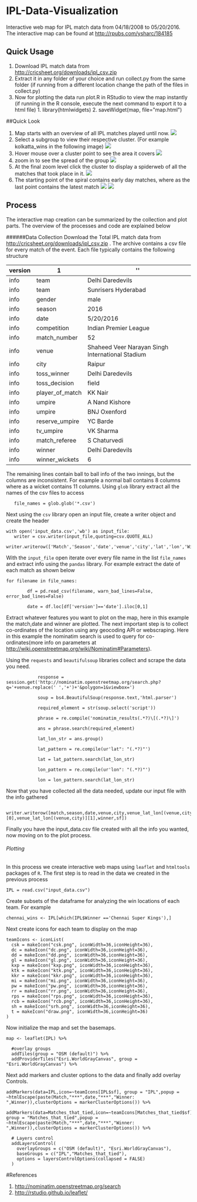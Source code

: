 # IPL-Data-Visualization
Interactive web map for IPL match data from 04/18/2008 to 05/20/2016. The interactive map can be found at http://rpubs.com/ysharc/184185

## Quick Usage
  1. Download IPL match data from http://cricsheet.org/downloads/ipl_csv.zip
  2. Extract it in any folder of your choice and run collect.py from the same folder (if running from a different location change the path of the files in collect.py)
  3. Now for plotting the data run plot.R in RStudio to view the map instantly (if running in the R console, execute the next command to export it to a html file)
    1. library(htmlwidgets)
    2. saveWidget(map, file="map.html")  

##Quick Look
  1. Map starts with an overview of all IPL matches played until now.
     ![](http://i.imgur.com/VvZKdpQ.png)
  2. Select a subgroup to view their respective cluster. (For example kolkatta_wins in the following image)
     ![](http://i.imgur.com/SjNf6Uq.png)
  3. Hover mouse over a cluster point to see the area it covers
     ![](http://i.imgur.com/JnZuRla.png)
  4. zoom in to see the spread of the group
     ![](http://i.imgur.com/O0O6xKZ.png)   
  5. At the final zoom level click the cluster to display a spiderweb of all the matches that took place in it.
     ![](http://i.imgur.com/T7atVeM.png)
  6. The starting point of the spiral contains early day matches, where as the last point contains the latest match
     ![](http://i.imgur.com/eQycYSx.png)
     ![](http://i.imgur.com/8MpGfcU.png)

## Process
  The interactive map creation can be summarized by the collection and plot parts. The overview of the processes and code are explained below

######Data Collection
  Download the Total IPL match data from http://cricsheet.org/downloads/ipl_csv.zip . The archive contains a csv file for every match of the event. Each file typically contains the following structure

version	| 1			| ''
------- | --------------------- | ------------------------------------------------
info	| team			| Delhi Daredevils
info	| team			| Sunrisers Hyderabad
info	| gender		| male
info	| season		| 2016
info	| date			| 5/20/2016
info	| competition		| Indian Premier League
info	| match_number		| 52
info	| venue			| Shaheed Veer Narayan Singh International Stadium
info	| city			| Raipur
info	| toss_winner		| Delhi Daredevils
info	| toss_decision	   	| field
info	| player_of_match	| KK Nair
info	| umpire		| A Nand Kishore
info	| umpire		| BNJ Oxenford
info	| reserve_umpire	| YC Barde
info	| tv_umpire		| VK Sharma
info	| match_referee		| S Chaturvedi
info	| winner		| Delhi Daredevils
info	| winner_wickets	| 6

The remaining lines contain ball to ball info of the two innings, but the columns are inconsistent. For example a normal ball contains 8 columns where as a wicket contains 11 columns. Using `glob` library extract all the names of the csv files to access 
```
   file_names = glob.glob('*.csv')
``` 

Next using the `csv` library open an input file, create a writer object and create the header
```
with open('input_data.csv','wb') as input_file:
   writer = csv.writer(input_file,quoting=csv.QUOTE_ALL)
   writer.writerow(['Match','Season','date','venue','city','lat','lon','Winner','sf'])
```

With the `input_file` open iterate over every file name  in the list `file_names` and extract info using the `pandas` library. For example extract the date of each match as shown below
```
for filename in file_names:

        df = pd.read_csv(filename, warn_bad_lines=False, error_bad_lines=False)

        date = df.loc[df['version']=='date'].iloc[0,1]
```

Extract whatever features you want to plot on the map, here in this example the match,date and winner are plotted. The next important step is to collect co-ordinates of the location using any geocoding API or webscraping. Here in this example the nominatim search is used to query for co-ordinates(more info on parameters at http://wiki.openstreetmap.org/wiki/Nominatim#Parameters).

Using the `requests` and `beautifulsoup` libraries collect and scrape the data you need. 
```
            response = session.get('http://nominatim.openstreetmap.org/search.php?q='+venue.replace(' ','+')+'&polygon=1&viewbox=')

            soup = bs4.BeautifulSoup(response.text,'html.parser')

            required_element = str(soup.select('script'))

            phrase = re.compile('nominatim_results(.*?)\[(.*?)\]')

            ans = phrase.search(required_element)

            lat_lon_str = ans.group()

            lat_pattern = re.compile(ur'lat": "(.*?)"')

            lat = lat_pattern.search(lat_lon_str)

            lon_pattern = re.compile(ur'lon": "(.*?)"')

            lon = lon_pattern.search(lat_lon_str)

```

Now that you have collected all the data needed, update our input file with the info gathered
```
            writer.writerow([match,season,date,venue,city,venue_lat_lon[(venue,city)][0],venue_lat_lon[(venue,city)][1],winner,sf])
```

Finally you have the input_data.csv file created with all the info you wanted, now moving on to the plot process.

###### Plotting
  In this process we create interactive web maps using `leaflet` and `htmltools` packages of `R`. The first step is to read in the data we created in the previous process
```
IPL = read.csv("input_data.csv")
``` 

  Create subsets of the dataframe for analyzing the win locations of each team. For example
```
chennai_wins <- IPL[which(IPL$Winner =='Chennai Super Kings'),]
```

  Next create icons for each team to display on the map 
```
teamIcons <- iconList(
  csk = makeIcon("csk.png", iconWidth=36,iconHeight=36),
  dc = makeIcon("dc.png", iconWidth=36,iconHeight=36),
  dd = makeIcon("dd.png", iconWidth=36,iconHeight=36),
  gl = makeIcon("gl.png", iconWidth=36,iconHeight=36),
  kxp = makeIcon("kxp.png", iconWidth=36,iconHeight=36),
  ktk = makeIcon("ktk.png", iconWidth=36,iconHeight=36),
  kkr = makeIcon("kkr.png", iconWidth=36,iconHeight=36),
  mi = makeIcon("mi.png", iconWidth=36,iconHeight=36),
  pw = makeIcon("pw.png", iconWidth=36,iconHeight=36),
  rr = makeIcon("rr.png", iconWidth=36,iconHeight=36),
  rps = makeIcon("rps.png", iconWidth=36,iconHeight=36),
  rcb = makeIcon("rcb.png", iconWidth=36,iconHeight=36),
  sh = makeIcon("srh.png", iconWidth=36,iconHeight=36),
  t = makeIcon("draw.png", iconWidth=36,iconHeight=36)
)
```

  Now initialize the map and set the basemaps.
```
map <- leaflet(IPL) %>% 
  
  #overlay groups
  addTiles(group = "OSM (default)") %>%
  addProviderTiles("Esri.WorldGrayCanvas", group = "Esri.WorldGrayCanvas") %>%

```

  Next add markers and cluster options to the data and finally add overlay Controls.
```
addMarkers(data=IPL,icon=~teamIcons[IPL$sf], group = "IPL",popup = ~htmlEscape(paste(Match,"***",date,"***","Winner: ",Winner)),clusterOptions = markerClusterOptions()) %>%
  addMarkers(data=Matches_that_tied,icon=~teamIcons[Matches_that_tied$sf], group = "Matches_that_tied",popup = ~htmlEscape(paste(Match,"***",date,"***","Winner: ",Winner)),clusterOptions = markerClusterOptions()) %>%
  
  # Layers control
  addLayersControl(
    overlayGroups = c("OSM (default)", "Esri.WorldGrayCanvas"),
    baseGroups = c("IPL","Matches_that_tied"),
    options = layersControlOptions(collapsed = FALSE)
  )
```

#References
  1. http://nominatim.openstreetmap.org/search
  2. http://rstudio.github.io/leaflet/
